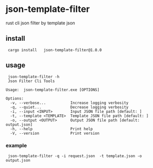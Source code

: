 #  json-template-filter
rust cli json filter by template json

## install

```shell
 cargo install   json-template-filter@1.0.0
```

## usage

```shell
 json-template-filter -h  
 Json Filter Cli Tools

Usage:  json-template-filter.exe [OPTIONS]

Options:
  -v, --verbose...           Increase logging verbosity
  -q, --quiet...             Decrease logging verbosity
  -i, --input <INPUT>        Input JSON file path [default: ]
  -t, --template <TEMPLATE>  Template JSON file path [default: ]
  -o, --output <OUTPUT>      Output JSON file path [default: output.json]
  -h, --help                 Print help
  -V, --version              Print version
```

### example

```shell
 json-template-filter -q -i request.json  -t template.json -o output.json
```
